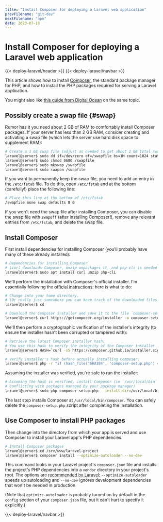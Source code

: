 ```yaml
---
title: "Install Composer for deploying a Laravel web application"
prevFilename: "git-dev"
nextFilename: "npm"
date: 2023-07-18
---
```


# Install Composer for deploying a Laravel web application

{{< deploy-laravel/header >}}
{{< deploy-laravel/navbar >}}

This article shows how to install [Composer](https://getcomposer.org/), the standard package manager for PHP, and how to install the PHP packages required for serving a Laravel application.

You might also like [this guide from Digital Ocean](https://www.digitalocean.com/community/tutorials/how-to-install-and-use-composer-on-debian-11) on the same topic.

## Possibly create a swap file {#swap}

Rumor has it you need about 2 GB of RAM to comfortably install Composer packages.
If your server has less than 2 GB RAM, consider creating and activating a swap file (which lets the server use hard disk space to supplement RAM):

```bash
# Create a 1 GB swap file (adjust as needed to get about 2 GB total swap + RAM)
laravel@server$ sudo dd if=/dev/zero of=/swapfile bs=1M count=1024 status=progress
laravel@server$ sudo chmod 0600 /swapfile
laravel@server$ sudo mkswap /swapfile
laravel@server$ sudo swapon /swapfile
```

If you want to permanently keep the swap file, you need to add an entry in the `/etc/fstab` file.
To do this, open `/etc/fstab` and at the bottom (carefully!) place the following line:

```bash
# Place this line at the bottom of /etc/fstab
/swapfile none swap defaults 0 0
```

If you won't need the swap file after installing Composer, you can disable the swap file with `swapoff` (after installing Composer!), remove any relevant entries from `/etc/fstab`, and delete the swap file.

## Install Composer
 
First install dependencies for installing Composer (you'll probably have many of these already installed):

```bash
# Dependencies for installing Composer 
# (curl downloads Composer, unzip unpackages it, and php-cli is needed to run it)
laravel@server$ sudo apt install curl unzip php-cli 
```

We'll perform the installation with Composer's official installer.
I'm essentially following the [official instructions](https://getcomposer.org/download/); here is what to do:

```bash
# Change into your home directory.
# (Or really just somewhere you can keep track of the downloaded files.)
laravel@server$ cd

# Download the Composer installer and save it to the file `composer-setup.php`
laravel@server$ curl https://getcomposer.org/installer -o composer-setup.php
```

We'll then perform a cryptographic verification of the installer's integrity (to ensure the installer hasn't been corrupted or tampered with):

```bash
# Retrieve the latest Composer installer hash.
# You use this hash to verify the integrity of the Composer installer
laravel@server$ HASH=`curl -sS https://composer.github.io/installer.sig`

# Verify installer's hash before actually installing Composer.
laravel@server$ php -r "if (hash_file('SHA384', 'composer-setup.php') === '${HASH}') { echo 'Installer verified'; } else { echo 'Installer corrupt'; unlink('composer-setup.php'); } echo PHP_EOL;"
```

Assuming the installer was verified, you're safe to run the installer:

```bash
# Assuming the hash is verified, install Composer (in `/usr/local/bin` to avoid
# conflicting with packages managed by your package manager)
laravel@server$ sudo php composer-setup.php --install-dir=/usr/local/bin --filename=composer
```

The last step installs Composer at `/usr/local/bin/composer`.
You can safely delete the `composer-setup.php` script after completing the installation.

## Use Composer to install PHP packages

Then change into the directory from which your app is served and use Composer to install your Laravel app's PHP dependencies.

```bash
# Install Composer packages
laravel@server$ cd /srv/www/laravel-project
laravel@server$ composer install --optimize-autoloader --no-dev
```

This command looks in your Laravel project's `composer.json` file and installs the project's PHP dependencies into a `vendor` directory in your project's root.
The options are [recommended by Laravel](https://laravel.com/docs/10.x/deployment#autoloader-optimization); `--optimize-autoloader` speeds up autoloading and `--no-dev` ignores development dependencies that won't be needed in production.

(Note that `optimize-autoloader` is probably turned on by default in the `config` section of your `composer.json` file, but it can't hurt to specify it explicitly.)

{{< deploy-laravel/navbar >}}
